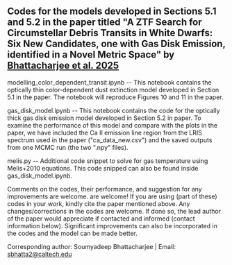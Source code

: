 ## Codes for the models developed in Sections 5.1 and 5.2 in the paper titled "A ZTF Search for Circumstellar Debris Transits in White Dwarfs: Six New Candidates, one with Gas Disk Emission, identified in a Novel Metric Space" by [Bhattacharjee et al. 2025](https://ui.adsabs.harvard.edu/abs/2025arXiv250205502B/abstract)

modelling_color_dependent_transit.ipynb -- This notebook contains the optically thin color-dependent dust extinction model developed in Section 5.1 in the paper. The notebook will reproduce Figures 10 and 11 in the paper.

gas_disk_model.ipynb -- This notebook contains the code for the optically thick gas disk emission model developed in Section 5.2 in paper. To examine the performance of this model and compare with the plots in the paper, we have included the Ca II emission line region from the LRIS spectrum used in the paper ("ca_data_new.csv") and the saved outputs from one MCMC run (the two ".npy" files).

melis.py -- Additional code snippet to solve for gas temperature using Melis+2010 equations. This code snipped can also be found inside gas_disk_model.ipynb.

Comments on the codes, their performance, and suggestion for any improvements are welcome. are welcome! If you are using (part of these) codes in your work, kindly cite the paper mentioned above. Any changes/corrections in the codes are welcome. If done so, the lead author of the paper would appreciate if contacted and informed (contact information below). Significant improvements can also be incorporated in the codes and the model can be made better.

Corresponding author: Soumyadeep Bhattacharjee |
Email: sbhatta2@caltech.edu
